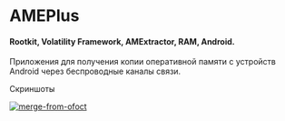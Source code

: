 # AMEPlus

<h4>Rootkit, Volatility Framework, AMExtractor, RAM, Android.</h4>

Приложения для получения копии оперативной памяти с устройств Android через беспроводные каналы связи.

Скриншоты

<a href="https://ibb.co/93vw65F"><img src="https://i.ibb.co/rftbYrC/merge-from-ofoct.jpg" alt="merge-from-ofoct" border="0"></a>
